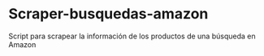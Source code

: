 # Scraper-busquedas-amazon
Script para scrapear la información de los productos de una búsqueda en Amazon
